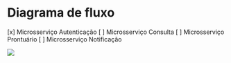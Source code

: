# Diagrama de fluxo

[x] Microsserviço Autenticação
[ ] Microsserviço Consulta
[ ] Microsserviço Prontuário
[ ] Microsserviço Notificação

[![](https://mermaid.ink/img/pako:eNqVVstymzAU_RWNVvUMjgN-4LBop5M4ncwkbSbOqsYLBa5tTQFRAWkSxx_Qz8h01UW_wj9WWTYYsACHlYB7zpXOPVfSEjvMBWzhmcd-OQvCY3R_gXaPHaQjGlCHMv3Dh6tg_U-MWi3Ubn9EMQ1ZO4kSwsXPfTSHKGRRTHQZNKO-AF5Sv9UqExp1hMYhoZESGhWE3TrC7j76ETidUYe0HQ4uBA4lNJLxr1_Xf9jrJkU3S7GHRcnDnJNwgc6JS6KYE44E9_pNkO-DNk9BmOX6N_LXf13qsE-rYhwNZoz7pO0Sl0VtHzYxE9u-2n5G53c3GgqYDxoCn1BPQxEEC4IACUFAzNqjAgm2Pa2jDYlDIYghT3x7qSI-IHLSdaZzm9x-G9-jDkliwSgEdAjrZEGdbdC0kiSbST1NGlYmynw1uQMHHiD7MM0X6UD_bWHH1H9V6t2I3FpCrWlzOSVHWcdjylUCqjOWiSUo06mpDlXRELhK24-eHC-hx5jeOML0Mn7nqwuY0QAkhYVutrhpDSxzUgF4mxqnTl-H-Ymf6wXZAKKl1B0A2yWn65pMLkbXo_tRybsueBATXmVY412GNRSGzWnVCCz6tSBXYyEkg0KvI0rxPmguQAJLOtcWoWBbo9m2dyA2yhexWV-zOa0RvnuEab0NhXKnFhYaKy1UhKp3485o50I1RSGravPMXqo24VLyBo6qHVh1bi7Pc2fo4_ptcyZFZfnmwIVd2A8IJl_EEMlhbRd0FV2Ql6ERWWyD4vqbays5qvOpaXMgdaaDDCpB6wp3JKj6fiP13Fejsnn2Ibs7lydOjjaZizCibLLP8hdHDguixItJcUIFvLR-BBwQi5DcCFBIhClCiH4mNCLIBbTLlG-E3Qyxhn0Q2lNXXFuXm982jhfgg40tMXRhRkR-G9vBSoQKU7Pxc-BgK-YJaDgJXRLDBSVi1j62ZsSLxFdRkJjxm-1VWN6INRyS4DtjfgoUr9ha4idsnQ1PBgPdNM3-sGcOjL6h4Wds9Ycneq-rD_u6MTD7XXPQW2n4RRKcngx13Ryc6kNT752d9swzDXOWzBe7_Kv_YWWrJA?type=png)](https://mermaid.live/edit#pako:eNqVVstymzAU_RWNVvUMjgN-4LBop5M4ncwkbSbOqsYLBa5tTQFRAWkSxx_Qz8h01UW_wj9WWTYYsACHlYB7zpXOPVfSEjvMBWzhmcd-OQvCY3R_gXaPHaQjGlCHMv3Dh6tg_U-MWi3Ubn9EMQ1ZO4kSwsXPfTSHKGRRTHQZNKO-AF5Sv9UqExp1hMYhoZESGhWE3TrC7j76ETidUYe0HQ4uBA4lNJLxr1_Xf9jrJkU3S7GHRcnDnJNwgc6JS6KYE44E9_pNkO-DNk9BmOX6N_LXf13qsE-rYhwNZoz7pO0Sl0VtHzYxE9u-2n5G53c3GgqYDxoCn1BPQxEEC4IACUFAzNqjAgm2Pa2jDYlDIYghT3x7qSI-IHLSdaZzm9x-G9-jDkliwSgEdAjrZEGdbdC0kiSbST1NGlYmynw1uQMHHiD7MM0X6UD_bWHH1H9V6t2I3FpCrWlzOSVHWcdjylUCqjOWiSUo06mpDlXRELhK24-eHC-hx5jeOML0Mn7nqwuY0QAkhYVutrhpDSxzUgF4mxqnTl-H-Ymf6wXZAKKl1B0A2yWn65pMLkbXo_tRybsueBATXmVY412GNRSGzWnVCCz6tSBXYyEkg0KvI0rxPmguQAJLOtcWoWBbo9m2dyA2yhexWV-zOa0RvnuEab0NhXKnFhYaKy1UhKp3485o50I1RSGravPMXqo24VLyBo6qHVh1bi7Pc2fo4_ptcyZFZfnmwIVd2A8IJl_EEMlhbRd0FV2Ql6ERWWyD4vqbays5qvOpaXMgdaaDDCpB6wp3JKj6fiP13Fejsnn2Ibs7lydOjjaZizCibLLP8hdHDguixItJcUIFvLR-BBwQi5DcCFBIhClCiH4mNCLIBbTLlG-E3Qyxhn0Q2lNXXFuXm982jhfgg40tMXRhRkR-G9vBSoQKU7Pxc-BgK-YJaDgJXRLDBSVi1j62ZsSLxFdRkJjxm-1VWN6INRyS4DtjfgoUr9ha4idsnQ1PBgPdNM3-sGcOjL6h4Wds9Ycneq-rD_u6MTD7XXPQW2n4RRKcngx13Ryc6kNT752d9swzDXOWzBe7_Kv_YWWrJA)